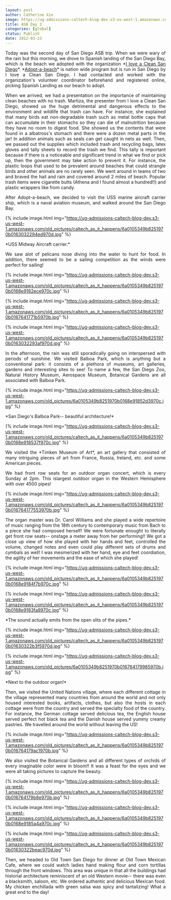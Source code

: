 ```yaml
---
layout: post
author: Catherine Xie
image: https://ug-admissions-caltech-blog-dev.s3-us-west-1.amazonaws.com/old_pictures/caltech_as_it_happens/6a0105349b8251970b0163032290e1970d.jpg
title: ASB Day 2
categories: [global]
status: Publish
date: 2012-03-23
---
```


<p style="text-align: justify;">Today was the second day of San Diego ASB trip. When we were wary of the rain but this morning, we drove to Spanish landing of the San Diego Bay, which is the beach we adopted with the organization *<a href="https://www.ilacsd.org/" target="_self">I love a Clean San Diego</a>*. *<a href="https://www.ilacsd.org/v_beach.php" target="_self">Adopt-a-beach</a>* is nation wide program but is run in San Diego by I love a Clean San Diego. I had contacted and worked with the organization's volunteer coordinator beforehand and registered online, picking Spanish Landing as our beach to adopt.

<p style="text-align: justify;">  When we arrived, we had a presentation on the importance of maintaining clean beaches with no trash. Martiza, the presenter from I love a Clean San Diego, showed us the huge detrimental and dangerous effects to the environment and wildlife that trash can have. For instance, she explained that many birds eat non-degradable trash such as metal bottle caps that can accumulate in their stomachs so they can die of malnutrition because they have no room to digest food. She showed us the contents that were found in a albatross's stomach and there were a dozen metal parts in the jar! In addition animals such as seals can get caught in nets as well. Then, we passed out the supplies which included trash and recycling bags, latex gloves and tally sheets to record the trash we find. This tally is important because if there is a noticeable and significant trend in what we find or pick up, then the government may take action to prevent it. For instance, the plastic loops that used to be prevalent around beaches that could strangle birds and other animals are no rarely seen. We went around in teams of two and braved the hail and rain and covered around 2 miles of beach. Popular trash items were cigarette butts (Athena and I found almost a hundred!!) and plastic wrappers like from candy.

<p style="text-align: justify;">After Adopt-a-beach, we decided to visit the USS marine aircraft carrier ship, which is a naval aviation museum, and walked around the San Diego Bay.


{% include image.html img="https://ug-admissions-caltech-blog-dev.s3-us-west-1.amazonaws.com/old_pictures/caltech_as_it_happens/6a0105349b8251970b0163032294ed970d.jpg" %}
<p style="text-align: justify;">*USS Midway Aircraft carrier.*
<p style="text-align: justify;">We saw alot of pelicans nose diving into the water to hunt for food. In addition, there seemed to be a sailing competition as the winds were perfect for sailing!


{% include image.html img="https://ug-admissions-caltech-blog-dev.s3-us-west-1.amazonaws.com/old_pictures/caltech_as_it_happens/6a0105349b8251970b0168e9182ece970c.jpg" %}

{% include image.html img="https://ug-admissions-caltech-blog-dev.s3-us-west-1.amazonaws.com/old_pictures/caltech_as_it_happens/6a0105349b8251970b0167641771b5970b.jpg" %}

{% include image.html img="https://ug-admissions-caltech-blog-dev.s3-us-west-1.amazonaws.com/old_pictures/caltech_as_it_happens/6a0105349b8251970b0163032293af970d.jpg" %}
<p style="text-align: justify;">In the afternoon, the rain was still sporadically going on interspersed with periods of sunshine. We visited Balboa Park, which is anything but a conventional park: it consists of a plethora of museums, art galleries, gardens and interesting sites to see! To name a few, the San Diego Zoo, Natural History Museum, Aerospace Museum, Botanical Gardens are all associated with Balboa Park.


{% include image.html img="https://ug-admissions-caltech-blog-dev.s3-us-west-1.amazonaws.com/old_pictures/6a0105349b8251970b0168e91852d3970c.jpg" %}
<p style="text-align: justify;">*San Diego's Balboa Park-- beautiful architecture!*


{% include image.html img="https://ug-admissions-caltech-blog-dev.s3-us-west-1.amazonaws.com/old_pictures/caltech_as_it_happens/6a0105349b8251970b0168e918537f970c.jpg" %}
<p style="text-align: justify;">We visited the *Timken Museum of Art*, an art gallery that consisted of many intriguing pieces of art from France, Russia, Ireland, etc. and some American pieces.

<p style="text-align: justify;">  We had front row seats for an outdoor organ concert, which is every Sunday at 2pm. This islargest outdoor organ in the Western Hemisphere with over 4500 pipes!


{% include image.html img="https://ug-admissions-caltech-blog-dev.s3-us-west-1.amazonaws.com/old_pictures/caltech_as_it_happens/6a0105349b8251970b016764177553970b.jpg" %}
<p style="text-align: justify;">The organ master was Dr. Carol Williams and she played a wide repertoire of music ranging from the 18th century to contemporary music from Bach to a piece she had composed herself! We were fortunate enought to literally get front row seats-- onstage a meter away from her performing!! We got a close up view of how she played with her hands and feet, controlled the volume, changed notes and even could play different sets of drums and cymbals as well! I was mesmerized with her hand, eye and feet coordiation, the agility of her movements and the ease of which she played!


{% include image.html img="https://ug-admissions-caltech-blog-dev.s3-us-west-1.amazonaws.com/old_pictures/caltech_as_it_happens/6a0105349b8251970b0168e9184f7b970c.jpg" %}

{% include image.html img="https://ug-admissions-caltech-blog-dev.s3-us-west-1.amazonaws.com/old_pictures/caltech_as_it_happens/6a0105349b8251970b0168e9183fa8970c.jpg" %}
<p style="text-align: justify;">*The sound actually emits from the open slits of the pipes.*


{% include image.html img="https://ug-admissions-caltech-blog-dev.s3-us-west-1.amazonaws.com/old_pictures/caltech_as_it_happens/6a0105349b8251970b01630322b3f5970d.jpg" %}

{% include image.html img="https://ug-admissions-caltech-blog-dev.s3-us-west-1.amazonaws.com/old_pictures/6a0105349b8251970b016764179985970b.jpg" %}
<p style="text-align: justify;">*Next to the outdoor organ!*
<p style="text-align: justify;">Then, we visited the United Nations village, where each different cottage in the village represented many countries from around the world and not only housed interested books, artifacts, clothes, but also the hosts in each cottage were from the country and served the specialty food of the country. For instance, the German cottage served delicious tea, the English house served perfect hot black tea and the Danish house served yummy creamy pastries. We travelled around the world without leaving the US!


{% include image.html img="https://ug-admissions-caltech-blog-dev.s3-us-west-1.amazonaws.com/old_pictures/caltech_as_it_happens/6a0105349b8251970b016764179ac1970b.jpg" %}
<p style="text-align: justify;"> We also visited the Botanical Gardens and all different types of orchids of every imaginable color were in bloom!! It was a feast for the eyes and we were all taking pictures to capture the beauty.


{% include image.html img="https://ug-admissions-caltech-blog-dev.s3-us-west-1.amazonaws.com/old_pictures/caltech_as_it_happens/6a0105349b8251970b016764179b8e970b.jpg" %}

{% include image.html img="https://ug-admissions-caltech-blog-dev.s3-us-west-1.amazonaws.com/old_pictures/caltech_as_it_happens/6a0105349b8251970b0168e9185a4a970c.jpg" %}

{% include image.html img="https://ug-admissions-caltech-blog-dev.s3-us-west-1.amazonaws.com/old_pictures/caltech_as_it_happens/6a0105349b8251970b01630322beac970d.jpg" %}
<p style="text-align: justify;">Then, we headed to Old Town San Diego for dinner at Old Town Mexican Cafe, where we could watch ladies hand making flour and corn tortillas through the front windows. This area was unique in that all the buildings had historial architecture reminiscent of an old Western movie-- there was even a blacksmith, saloon, etc. We ordered authentic and delicious Mexican food. My chicken enchillada with green salsa was spicy and tantalizing! What a great end to the day!

